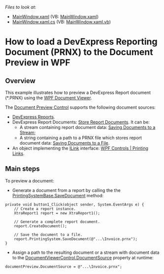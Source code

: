 <!-- default file list -->
*Files to look at*:

* [MainWindow.xaml](./CS/WpfApplication1/MainWindow.xaml) (VB: [MainWindow.xaml](./VB/WpfApplication1/MainWindow.xaml))
* [MainWindow.xaml.cs](./CS/WpfApplication1/MainWindow.xaml.cs) (VB: [MainWindow.xaml.vb](./VB/WpfApplication1/MainWindow.xaml.vb))
<!-- default file list end -->
# How to load a DevExpress Reporting Document (PRNX) to the Document Preview in WPF
## Overview
This example illustrates how to preview a DevExpress Report document (*.PRNX) using the [WPF Document Viewer](https://docs.devexpress.com/XtraReports/15016/wpf-reporting/document-preview).

The [Document Preview Control](https://docs.devexpress.com/WPF/DevExpress.Xpf.Printing.DocumentPreviewControl) supports the following document sources:

* [DevExpress Reports](https://docs.devexpress.com/XtraReports/DevExpress.XtraReports.UI.XtraReport).
* DevExpress Report Documents: [Store Report Documents](https://docs.devexpress.com/XtraReports/5157/detailed-guide-to-devexpress-reporting/store-and-distribute-reports/store-report-layouts-and-documents/store-report-documents?p=netframework). It can be:
  * A stream containing report document data: [Saving Documents to a Stream](https://docs.devexpress.com/XtraReports/4811/detailed-guide-to-devexpress-reporting/store-and-distribute-reports/store-report-layouts-and-documents/save-and-open-report-documents?p=netframework#stream);
  * A string containing a path to a PRNX file which stores report document data: [Saving Documents to a File](https://docs.devexpress.com/XtraReports/4811/detailed-guide-to-devexpress-reporting/store-and-distribute-reports/store-report-layouts-and-documents/save-and-open-report-documents?p=netframework#file).
* An object implementing the [ILink](https://docs.devexpress.com/CoreLibraries/DevExpress.XtraPrinting.ILink) interface: [WPF Controls | Printing Links](https://docs.devexpress.com/WPF/9696/controls-and-libraries/printing-exporting/concepts/printing-links).

## Main steps
To preview a document:
* Generate a document from a report by calling the the [PrintingSystemBase.SaveDocument](https://docs.devexpress.com/CoreLibraries/DevExpress.XtraPrinting.PrintingSystemBase.SaveDocument.overloads) method:
```
private void button1_Click(object sender, System.EventArgs e) {
    // Create a report instance. 
    XtraReport1 report = new XtraReport1();

    // Generate a complete report document.
    report.CreateDocument();

    // Save the document to a file. 
    report.PrintingSystem.SaveDocument(@"...\Invoice.prnx");
}
```
* Assign a path to the resulting document or a stream with document data to the [DocumentViewerControl.DocumentSource](https://docs.devexpress.com/WPF/DevExpress.Xpf.DocumentViewer.DocumentViewerControl.DocumentSource) property at runtime:
```
documentPreview.DocumentSource = @"...\Invoice.prnx";
```






